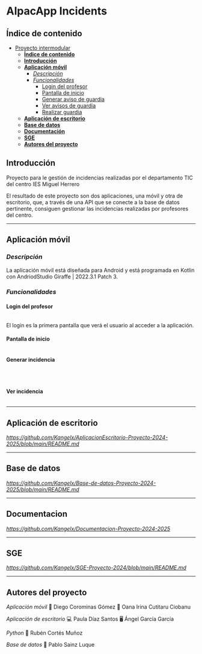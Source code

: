 # AlpacApp Incidents

## **Índice de contenido**
- [Proyecto intermodular](#proyecto-intermodular)
  - [**Índice de contenido**](#índice-de-contenido)
  - [**Introducción**](#introducción)
  - [**Aplicación móvil**](#aplicación-móvil)
    - [*Descripción*](#descripción)
    - [*Funcionalidades*](#funcionalidades)
      - [Login del profesor](#login-del-profesor)
      - [Pantalla de inicio](#pantalla-de-inicio)
      - [Generar aviso de guardia](#generar-aviso-de-guardia)
      - [Ver avisos de guardia](#ver-avisos-de-guardia)
      - [Realizar guardia](#realizar-guardia)
  - [**Aplicación de escritorio**](#aplicación-de-escritorio)
  - [**Base de datos**](#base-de-datos)
  - [**Documentación**](#documentación)
  - [**SGE**](#sge)
  - [**Autores del proyecto**](#autores-del-proyecto)


## **Introducción**

Proyecto para le gestión de incidencias realizadas por el departamento TIC del centro IES Miguel Herrero

El resultado de este proyecto son dos aplicaciones, una móvil y otra de escritorio, que, a través de una API que se conecte a la base de datos pertinente, consiguen gestionar las incidencias realizadas por profesores del centro.

---

## **Aplicación móvil**
### *Descripción*
La aplicación móvil está diseñada para Android y está programada en Kotlin con AndriodStudio Giraffe | 2022.3.1 Patch 3.

### *Funcionalidades*
#### Login del profesor

<p align="center"><img src=""/></p>

El login es la primera pantalla que verá el usuario al acceder a la aplicación. 

#### Pantalla de inicio

<p align="center"><img src=""/></p>



#### Generar incidencia
<p align="center"><img src=""/></p>



<p align="center"><img src=""/></p>



<p align="center"><img src=""/></p>



#### Ver incidencia
<p align="center"><img src=""/></p>





---

## **Aplicación de escritorio**
*https://github.com/Kangelx/AplicacionEscritorio-Proyecto-2024-2025/blob/main/README.md*

---

## **Base de datos**
*https://github.com/Kangelx/Base-de-datos-Proyecto-2024-2025/blob/main/README.md*

---

## **Documentacion**
*https://github.com/Kangelx/Documentacion-Proyecto-2024-2025*

---

## **SGE**
*https://github.com/Kangelx/SGE-Proyecto-2024/blob/main/README.md*

---

## **Autores del proyecto**
*Aplicación móvil*
:iphone: Diego Corominas Gómez
:llama: Oana Irina Cutitaru Ciobanu

*Aplicación de escritorio*
:computer: Paula Díaz Santos
:desktop_computer: Ángel García García

*Python*
:snake: Rubén Cortés Muñoz

*Base de datos*
:file_folder: Pablo Sainz Luque
